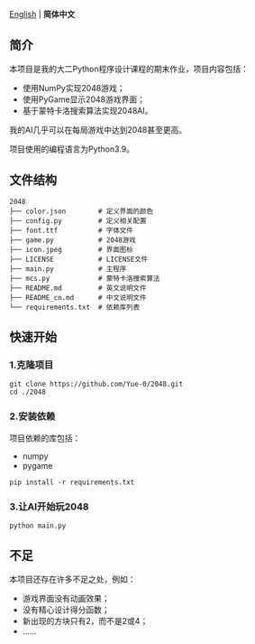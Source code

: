 [English](README.md) | __简体中文__

## 简介

本项目是我的大二Python程序设计课程的期末作业，项目内容包括：
* 使用NumPy实现2048游戏；
* 使用PyGame显示2048游戏界面；
* 基于蒙特卡洛搜索算法实现2048AI。

我的AI几乎可以在每局游戏中达到2048甚至更高。

项目使用的编程语言为Python3.9。

## 文件结构

```
2048
├── color.json        # 定义界面的颜色
├── config.py         # 定义相关配置
├── font.ttf          # 字体文件
├── game.py           # 2048游戏
├── icon.jpeg         # 界面图标
├── LICENSE           # LICENSE文件
├── main.py           # 主程序
├── mcs.py            # 蒙特卡洛搜索算法
├── README.md         # 英文说明文件
├── README_cn.md      # 中文说明文件
└── requirements.txt  # 依赖库列表
```

## 快速开始

### 1.克隆项目

```shell
git clone https://github.com/Yue-0/2048.git
cd ./2048
```

### 2.安装依赖

项目依赖的库包括：
* numpy
* pygame

```shell
pip install -r requirements.txt
```

### 3.让AI开始玩2048

```shell
python main.py
```

## 不足

本项目还存在许多不足之处，例如：
* 游戏界面没有动画效果；
* 没有精心设计得分函数；
* 新出现的方块只有2，而不是2或4；
* ……
